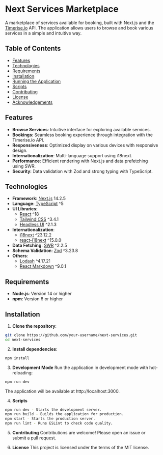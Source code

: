 # Next Services Marketplace

A marketplace of services available for booking, built with Next.js and the [Timerise.io](https://timerise.io/) API. The application allows users to browse and book various services in a simple and intuitive way.

## Table of Contents

- [Features](#features)
- [Technologies](#technologies)
- [Requirements](#requirements)
- [Installation](#installation)
- [Running the Application](#running-the-application)
- [Scripts](#scripts)
- [Contributing](#contributing)
- [License](#license)
- [Acknowledgements](#acknowledgements)

## Features

- **Browse Services**: Intuitive interface for exploring available services.
- **Bookings**: Seamless booking experience through integration with the Timerise.io API.
- **Responsiveness**: Optimized display on various devices with responsive design.
- **Internationalization**: Multi-language support using i18next.
- **Performance**: Efficient rendering with Next.js and data prefetching using SWR.
- **Security**: Data validation with Zod and strong typing with TypeScript.

## Technologies

- **Framework**: [Next.js](https://nextjs.org/) 14.2.5
- **Language**: [TypeScript](https://www.typescriptlang.org/) ^5
- **UI Libraries**:
  - [React](https://reactjs.org/) ^18
  - [Tailwind CSS](https://tailwindcss.com/) ^3.4.1
  - [Headless UI](https://headlessui.com/) ^2.1.3
- **Internationalization**:
  - [i18next](https://www.i18next.com/) ^23.12.2
  - [react-i18next](https://react.i18next.com/) ^15.0.0
- **Data Fetching**: [SWR](https://swr.vercel.app/) ^2.2.5
- **Schema Validation**: [Zod](https://github.com/colinhacks/zod) ^3.23.8
- **Others**:
  - [Lodash](https://lodash.com/) ^4.17.21
  - [React Markdown](https://remarkjs.github.io/react-markdown/) ^9.0.1

## Requirements

- **Node.js**: Version 14 or higher
- **npm**: Version 6 or higher

## Installation

1. **Clone the repository**:

  ```bash
  git clone https://github.com/your-username/next-services.git
  cd next-services
  ```

2. **Install dependencies**:

  ```bash
  npm install
  ```

3. **Development Mode**
  Run the application in development mode with hot-reloading:

  ```bash
  npm run dev
  ```

  The application will be available at http://localhost:3000.

4. **Scripts**

  ```bash
  npm run dev - Starts the development server.
  npm run build - Builds the application for production.
  npm start - Starts the production server.
  npm run lint - Runs ESLint to check code quality.
  ```

5. **Contributing**
  Contributions are welcome! Please open an issue or submit a pull request.

6. **License**
  This project is licensed under the terms of the MIT license.
